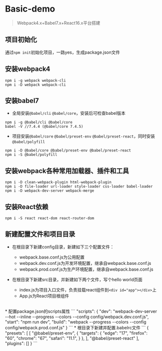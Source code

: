 # Basic-demo
> Webpack4.x+Babel7.x+React16.x平台搭建

## 项目初始化
通过`npm init`初始化项目，一路yes，生成package.json文件

## 安装webpack4
```
npm i -g webpack webpack-cli
npm i -D webpack webpack-cli
```

## 安装babel7
* 全局安装`@babel/cli` `@babel/core`，安装后可检查babel版本
```
npm i -g @babel/cli @babel/core
babel -V //7.4.4 (@babel/core 7.4.5)
```
* 项目安装`@babel/core` `@babel/preset-env` `@babel/preset-react`，同时安装`@babel/polyfill`
```
npm i -D @babel/core @babel/preset-env @babel/preset-react
npm i -S @babel/polyfill
```

## 安装webpack各种常用加载器、插件和工具
```
npm i -D clean-webpack-plugin html-webpack-plugin
npm i -D file-loader url-loader style-loader css-loader babel-loader
npm i -D webpack-dev-server webpack-merge
```

## 安装React依赖
```
npm i -S react react-dom react-router-dom
```

## 新建配置文件和项目目录
* 在根目录下新建config目录，新建如下三个配置文件：
    * webpack.base.conf.js为公用配置
    * webpack.dev.conf.js为开发环境配置，继承自webpack.base.conf.js
    * webpack.prod.conf.js为生产环境配置，继承自webpack.base.conf.js
  

* 在根目录下新建src目录，并新建如下两个文件，写个hello world页面
    * index.js为项目入口文件，负责挂载react组件到`<div id="app"></div>`上
    * App.js为React项目根组件
<br />
* 配置package.json的scripts属性
```
"scripts": {
  "dev": "webpack-dev-server --hot --inline --progress --colors --config config/webpack.dev.conf.js",
  "start": "npm run dev",
  "build": "webpack --progress --colors --config config/webpack.prod.conf.js"
}
```
* 根目录下新建并配置.babelrc文件
```
{
    "presets": [
        [
            "@babel/preset-env",
            {
              "targets": {
                "edge": "17",
                "firefox": "60",
                "chrome": "67",
                "safari": "11.1",
              }
            },
          ],
          "@babel/preset-react"
    ],
    "plugins": []
}
```